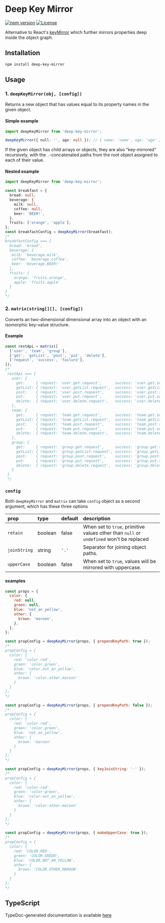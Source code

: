 # Deep Key Mirror

[![npm version](https://badge.fury.io/js/deep-key-mirror.svg)](http://badge.fury.io/js/deep-key-mirror)
[![License](http://img.shields.io/:license-mit-blue.svg)](http://doge.mit-license.org)

Alternative to React's [keyMirror](https://github.com/STRML/keyMirror) which further mirrors properties deep inside the
object graph.

## Installation

```sh
npm install deep-key-mirror
```

## Usage

### 1. `deepKeyMirror(obj, [config])`

Returns a new object that has values equal to its property names in the given object.

#### Simple example

```ts
import deepKeyMirror from 'deep-key-mirror';

deepKeyMirror({ null: '', age: null }); // { name: 'name', age: 'age' }
```

If the given object has child arrays or objects, they are also "key-mirrored" recursively, with the `.`-concatenated
paths from the root object assigned to each of their value.

#### Nested example

```ts
import deepKeyMirror from 'deep-key-mirror';

const breakfast = {
  bread: null,
  beverage: {
    milk: null,
    coffee: null,
    beer: 'BEER!',
  },
  fruits: ['orange', 'apple'],
};
const breakfastConfig = deepKeyMirror(breakfast);
/*
breakfastConfig === {
  bread: 'bread',
  beverage: {
   milk: 'beverage.milk',
   coffee: 'beverage.coffee',
   beer: 'beverage.BEER!'
  },
  fruits: {
    orange: 'fruits.orange',
    apple: 'fruits.apple'
  }
}
*/
```

### 2. `matrix(string[][], [config])`

Converts an two-dimensional dimensional array into an object with an isomorphic key-value structure.

#### Example

```js
const restApi = matrix([
  ['user', 'team', 'group'],
  ['get', 'getList', 'post', 'put', 'delete'],
  ['request', 'success', 'failure'],
]);
/*
 restApi === {
   user: {
     get:     { request: 'user.get.request',      success: 'user.get.success',      failure: 'user.get.failure' },
     getList: { request: 'user.getList.request',  success: 'user.getList.success',  failure: 'user.getList.failure' },
     post:    { request: 'user.post.request',     success: 'user.post.success',     failure: 'user.post.failure' },
     put:     { request: 'user.put.request',      success: 'user.put.success',      failure: 'user.put.failure' },
     delete:  { request: 'user.delete.request',   success: 'user.delete.success',   failure: 'user.delete.failure' },
   },
   team: {
     get:     { request: 'team.get.request',      success: 'team.get.success',      failure: 'team.get.failure' },
     getList: { request: 'team.getList.request',  success: 'team.getList.success',  failure: 'team.getList.failure' },
     post:    { request: 'team.post.request',     success: 'team.post.success',     failure: 'team.post.failure' },
     put:     { request: 'team.put.request',      success: 'team.put.success',      failure: 'team.put.failure' },
     delete:  { request: 'team.delete.request',   success: 'team.delete.success',   failure: 'team.delete.failure' },
   },
   group: {
     get:     { request: 'group.get.request',     success: 'group.get.success',     failure: 'group.get.failure' },
     getList: { request: 'group.getList.request', success: 'group.getList.success', failure: 'group.getList.failure' },
     post:    { request: 'group.post.request',    success: 'group.post.success',    failure: 'group.post.failure' },
     put:     { request: 'group.put.request',     success: 'group.put.success',     failure: 'group.put.failure' },
     delete:  { request: 'group.delete.request',  success: 'group.delete.success',  failure: 'group.delete.failure' },
   }
 }
 */
```

### `config`

Both `deepKeyMirror` and `matrix` can take `config` object as a second argument, which has these three options

| prop         | type    | default | description                                                                             |
| :----------- | :------ | :------ | :-------------------------------------------------------------------------------------- |
| `retain`     | boolean | false   | When set to `true`, primitive values other than `null` or `undefined` won't be replaced |
| `joinString` | string  | `'.'`   | Separator for joining object paths.                                                     |
| `upperCase`  | boolean | false   | When set to `true`, values will be mirrored with uppercase.                             |

#### examples

```js
const props = {
  color: {
    red: null,
    green: null,
    blue: 'not_an_yellow',
    other: {
      brown: 'maroon',
    },
  },
};

const propConfig = deepKeyMirror(props, { prependKeyPath: true });
/*
propConfig = {
  color: {
    red: 'color.red',
    green: 'color.green',
    blue: 'color.not_an_yellow',
    other: {
      brown: 'color.other.maroon'
    }
  }
};
*/

const propConfig = deepKeyMirror(props, { prependKeyPath: false });
/*
propConfig = {
  color: {
    red: 'color.red',
    green: 'color.green',
    blue: 'not_an_yellow',
    other: {
      brown: 'maroon'
    }
  }
};
*/

const propConfig = deepKeyMirror(props, { keyJoinString: '-' });
/*
propConfig = {
  color: {
    red: 'color-red',
    green: 'color-green',
    blue: 'color-not_an_yellow',
    other: {
      brown: 'color-other-maroon'
    }
  }
};
*/

const propConfig = deepKeyMirror(props, { makeUpperCase: true });
/*
propConfig = {
  color: {
    red: 'COLOR.RED',
    green: 'COLOR.GREEN',
    blue: 'COLOR.NOT_AN_YELLOW',
    other: {
      brown: 'COLOR.OTHER.MAROON'
    }
  }
};
*/
```

## TypeScript

TypeDoc-generated documentation is available [here](http://tkqubo.github.io/deep-key-mirror/)
